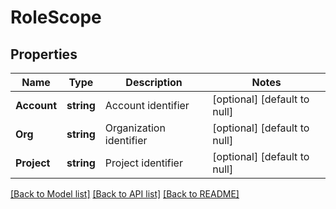 # RoleScope

## Properties
Name | Type | Description | Notes
------------ | ------------- | ------------- | -------------
**Account** | **string** | Account identifier | [optional] [default to null]
**Org** | **string** | Organization identifier | [optional] [default to null]
**Project** | **string** | Project identifier | [optional] [default to null]

[[Back to Model list]](../README.md#documentation-for-models) [[Back to API list]](../README.md#documentation-for-api-endpoints) [[Back to README]](../README.md)


